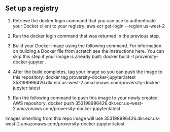 ## Set up a registry
1) Retrieve the docker login command that you can use to authenticate your Docker client to your registry:
aws ecr get-login --region us-west-2

2) Run the docker login command that was returned in the previous step.
3) Build your Docker image using the following command. For information on building a Docker file from scratch see the instructions here. You can skip this step if your image is already built:
docker build -t proversity-docker-jupyter .

4) After the build completes, tag your image so you can push the image to this repository:
docker tag proversity-docker-jupyter:latest 353198996426.dkr.ecr.us-west-2.amazonaws.com/proversity-docker-jupyter:latest

5) Run the following command to push this image to your newly created AWS repository:
docker push 353198996426.dkr.ecr.us-west-2.amazonaws.com/proversity-docker-jupyter:latest

Images inheriting from this repo image will use 353198996426.dkr.ecr.us-west-2.amazonaws.com/proversity-docker-jupyter:latest

